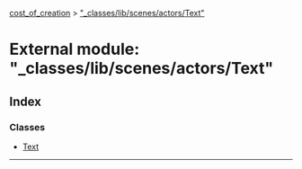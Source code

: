 [cost_of_creation](../README.md) > ["_classes/lib/scenes/actors/Text"](../modules/__classes_lib_scenes_actors_text_.md)



# External module: "_classes/lib/scenes/actors/Text"

## Index

### Classes

* [Text](../classes/__classes_lib_scenes_actors_text_.text.md)



---
